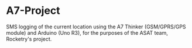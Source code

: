 # A7-Project
SMS logging of the current location using the A7 Thinker (GSM/GPRS/GPS module) and Arduino (Uno R3), for the purposes of the ASAT team, Rocketry's project.
